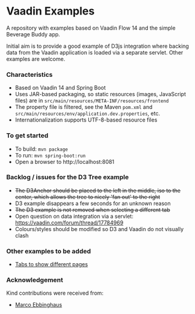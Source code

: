# Vaadin Examples

A repository with examples based on Vaadin Flow 14 and the simple Beverage Buddy app. 

Initial aim is to provide a good example of D3js integration where backing data from the Vaadin application is loaded via a separate servlet. Other examples are welcome.

### Characteristics
- Based on Vaadin 14 and Spring Boot
- Uses JAR-based packaging, so static resources (images, JavaScript files) are in `src/main/resources/META-INF/resources/frontend`
- The property file is filtered, see the Maven `pom.xml` and `src/main/resources/env/application.dev.properties`, etc.
- Internationalization supports UTF-8-based resource files  

### To get started
- To build: `mvn package`
- To run: `mvn spring-boot:run`
- Open a browser to http://localhost:8081

### Backlog / issues for the D3 Tree example
- ~~The D3Anchor should be placed to the left in the middle, iso to the center, which allows the tree to nicely 'fan out' to the right~~
- D3 example disappears a few seconds for an unknown reason
- ~~The D3 example is not removed when selecting a different tab~~
- Open question on data integration via a servlet: https://vaadin.com/forum/thread/17784969
- Colours/styles should be modified so D3 and Vaadin do not visually clash 

### Other examples to be added
- [Tabs to show different pages](https://vaadin.com/components/vaadin-tabs/java-examples) 

### Acknowledgement
Kind contributions were received from: 
- [Marco Ebbinghaus](http://www.twitter.com/codinghaus)  